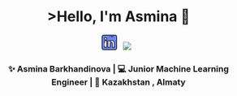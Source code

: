 <div align='center'>
   <h1>>Hello, I'm Asmina 👋</b> </h1>
</div>

<p align='center'>
    <a href="https://www.linkedin.com/in/asmina-barkhandinova-6540a816b/"><img height="30" src="https://raw.githubusercontent.com/8bithemant/8bithemant/master/linkedin.png?raw=true"></a>&nbsp;&nbsp;
    <a href="https://medium.com/@bar.asmina"><img height="30" src="https://cdn-icons-png.flaticon.com/512/5968/5968906.png"></a>&nbsp;&nbsp;
 
<div align="center">
<h3> ✨ Asmina Barkhandinova | 💻 Junior Machine Learning Engineer | 📍 Kazakhstan , Almaty </h3>
</div>


<!---
asminabarkhandin/asminabarkhandin is a ✨ special ✨ repository because its `README.md` (this file) appears on your GitHub profile.
You can click the Preview link to take a look at your changes.
--->
